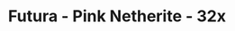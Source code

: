 ---
title: Futura - Pink Netherite - 32x
permalink: /article/compliance32xAddons/Futura%20-%20Pink%20Netherite
comments: true
comments-id: FuturaPink
header-img: article/compliance32xAddons/Futura - Pink Netherite.png

long_text: 'Does the same things as normal <a href="./Futura">Futura</a>, but it is pink colored.<br><strong>Requires OptiFine Settings: Animated textures, Emissive texturse, Custom Item Textures (CIT)</strong>'

authors:
  - Neluś

download: 
  - 1.16: 
    - https://github.com/Compliance-Addons/Compliance-Addons/raw/master/32x/Futura%20-%20Pink%20Netherite/Futura%20-%20Pink%20Netherite%201.16.zip
---